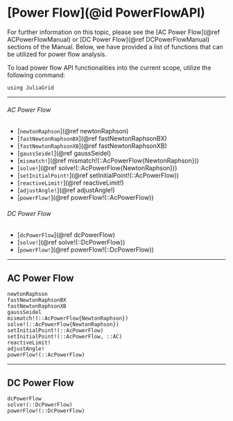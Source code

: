 # [Power Flow](@id PowerFlowAPI)
For further information on this topic, please see the [AC Power Flow](@ref ACPowerFlowManual) or [DC Power Flow](@ref DCPowerFlowManual) sections of the Manual. Below, we have provided a list of functions that can be utilized for power flow analysis.

To load power flow API functionalities into the current scope, utilize the following command:
```@example LoadApi
using JuliaGrid
```

---

###### AC Power Flow
* [`newtonRaphson`](@ref newtonRaphson)
* [`fastNewtonRaphsonBX`](@ref fastNewtonRaphsonBX)
* [`fastNewtonRaphsonXB`](@ref fastNewtonRaphsonXB)
* [`gaussSeidel`](@ref gaussSeidel)
* [`mismatch!`](@ref mismatch!(::AcPowerFlow{NewtonRaphson}))
* [`solve!`](@ref solve!(::AcPowerFlow{NewtonRaphson}))
* [`setInitialPoint!`](@ref setInitialPoint!(::AcPowerFlow))
* [`reactiveLimit!`](@ref reactiveLimit!)
* [`adjustAngle!`](@ref adjustAngle!)
* [`powerFlow!`](@ref powerFlow!(::AcPowerFlow))

###### DC Power Flow
* [`dcPowerFlow`](@ref dcPowerFlow)
* [`solve!`](@ref solve!(::DcPowerFlow))
* [`powerFlow!`](@ref powerFlow!(::DcPowerFlow))

---

## AC Power Flow
```@docs
newtonRaphson
fastNewtonRaphsonBX
fastNewtonRaphsonXB
gaussSeidel
mismatch!(::AcPowerFlow{NewtonRaphson})
solve!(::AcPowerFlow{NewtonRaphson})
setInitialPoint!(::AcPowerFlow)
setInitialPoint!(::AcPowerFlow, ::AC)
reactiveLimit!
adjustAngle!
powerFlow!(::AcPowerFlow)
```

---

## DC Power Flow
```@docs
dcPowerFlow
solve!(::DcPowerFlow)
powerFlow!(::DcPowerFlow)
```